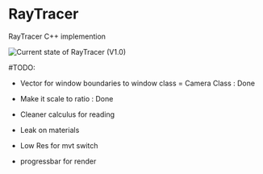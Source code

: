 # RayTracer
RayTracer C++ implemention

![Current state of RayTracer (V1.0)](https://imgur.com/a/ljTLq71)


#TODO:

- Vector for window boundaries to window class = Camera Class : Done
- Make it scale to ratio : Done

- Cleaner calculus for reading

- Leak on materials

- Low Res for mvt switch
- progressbar for render
